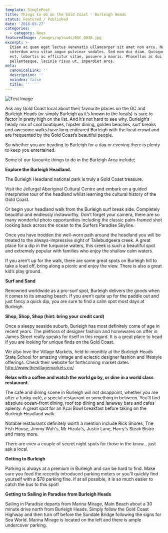 ```yaml
---
template: SinglePost
title: Things to do on the Gold Coast - Burleigh Heads
status: Featured / Published
date: '2018-03-27'
categories:
  - category: News
featuredImage: /images/uploads/DSC_0038.jpg
excerpt: >-
  Etiam ac quam eget lectus venenatis ullamcorper sit amet non arcu. Nullam
  interdum arcu vitae augue pulvinar sodales. Sed non dui diam. Quisque lectus
  est, lobortis ac efficitur vitae, posuere a mauris. Phasellus ac dui
  pellentesque, lacinia risus ut, imperdiet eros.
meta:
  canonicalLink: ''
  description: ''
  noindex: false
  title: ''
---
```



![Test Image](/images/uploads/vyouw5byhlc.jpeg)

Ask any Gold Coast local about their favourite places on the GC and Burleigh Heads (or simply Burleigh as it’s known to the locals) is sure to factor in pretty high on the list.   And it’s not hard to see why.  Burleigh’s heady mix of cool boutiques, hipster dining, golden beaches, surf breaks and awesome walks have long endeared Burleigh with the local crowd and are frequented by the Gold Coast’s beautiful people.

So whether you are heading to Burleigh for a day or evening there is plenty to keep you entertained.

Some of our favourite things to do in the Burleigh Area include;

**Explore the Burleigh Headland.**

The Burleigh Headland national park is truly a Gold Coast treasure.  

Visit the Jellurgal Aboriginal Cultural Centre and embark on a guided interpretive tour of the headland   whilst learning the cultural history of the Gold Coast. 

Or begin your headland walk from the Burleigh surf break side. Completely beautiful and endlessly instaworthy.   Don’t forget your camera, there are so many wonderful photo opportunities including the classic palm-framed shot looking back across the ocean to the Surfers Paradise Skyline.   

Once you have trodden the well-worn path around the headland you will be treated to the always-impressive sight of Tallebudgeera creek.  A great place for a dip in the turquoise waters, this creek is such a beautiful spot and extremely popular with families who enjoy the shallow calm waters.

If you aren’t up for the walk, there are some great spots on Burleigh hill to take a load off, bring along a picnic and enjoy the view.  There is also a great kid’s play ground.



**Surf and Sand**

Renowned worldwide as a pro-surf spot, Burleigh delivers the goods when it comes to its amazing beach.   If you aren’t quite up for the paddle out and just fancy a quick dip, you are sure to find a calm spot most days at Burleigh.



**Shop, Shop, Shop (hint: bring your credit card)**

Once a sleepy seaside suburb, Burleigh has most definitely come of age in recent years.   The plethora of designer fashion and homewares on offer in James Street really speaks for itself in this regard.  It is a great place to head if you are looking for unique finds on the Gold Coast.



We also love the Village Markets, held bi-monthly at the Burleigh Heads State School for amazing vintage and eclectic designer fashion and lifestyle offerings.  Check their website for forthcoming market dates http://www.thevillagemarkets.co/



**Relax with a coffee and watch the world go by, or dine in a world class restaurant.**

The café and dining scene in Burleigh will not disappoint, whether you are after a funky café, a special restaurant or something in between.   You’ll find absolute ocean-front dining, roof top dining and laneway bars and cafes aplenty.   A great spot for an Acai Bowl breakfast before taking on the Burleigh Headland walk.

Notable restaurants definitely worth a mention include Rick Shores, The Fish House, Jimmy Wah's, Mr Hizola's, Justin Lane, Harry's Steak Bistro and many more.

There are even a couple of secret night spots for those in the know... just ask a local.



**Getting to Burleigh**

Parking is always at a premium in Burleigh and can be hard to find. Make sure you feed the recently introduced parking meters or you'll quickly find yourself with a $78 parking fine. If at all possible, it is so much easier to catch the bus to this spot!



**Getting to Sailing in Paradise from Burleigh Heads**

Sailing in Paradise departs from Marina Mirage, Main Beach about a 30 minute drive north from Burleigh Heads.   Simply follow the Gold Coast Highway and then turn off before the Sundale Bridge following the signs for Sea World.    Marina Mirage is located on the left and there is ample undercover parking.

###
